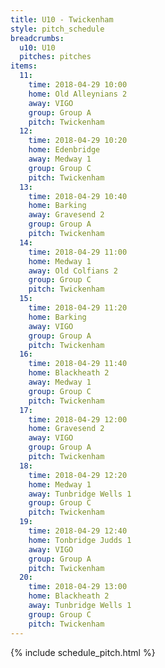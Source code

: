 ```yaml
---
title: U10 - Twickenham
style: pitch_schedule
breadcrumbs:
  u10: U10
  pitches: pitches
items:
  11:
    time: 2018-04-29 10:00
    home: Old Alleynians 2
    away: VIGO
    group: Group A
    pitch: Twickenham
  12:
    time: 2018-04-29 10:20
    home: Edenbridge
    away: Medway 1
    group: Group C
    pitch: Twickenham
  13:
    time: 2018-04-29 10:40
    home: Barking
    away: Gravesend 2
    group: Group A
    pitch: Twickenham
  14:
    time: 2018-04-29 11:00
    home: Medway 1
    away: Old Colfians 2
    group: Group C
    pitch: Twickenham
  15:
    time: 2018-04-29 11:20
    home: Barking
    away: VIGO
    group: Group A
    pitch: Twickenham
  16:
    time: 2018-04-29 11:40
    home: Blackheath 2
    away: Medway 1
    group: Group C
    pitch: Twickenham
  17:
    time: 2018-04-29 12:00
    home: Gravesend 2
    away: VIGO
    group: Group A
    pitch: Twickenham
  18:
    time: 2018-04-29 12:20
    home: Medway 1
    away: Tunbridge Wells 1
    group: Group C
    pitch: Twickenham
  19:
    time: 2018-04-29 12:40
    home: Tonbridge Judds 1
    away: VIGO
    group: Group A
    pitch: Twickenham
  20:
    time: 2018-04-29 13:00
    home: Blackheath 2
    away: Tunbridge Wells 1
    group: Group C
    pitch: Twickenham
---
```


{% include schedule_pitch.html %}
